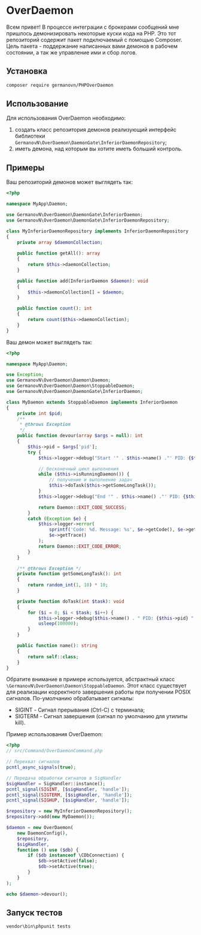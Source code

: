 # OverDaemon

Всем привет! В процессе интеграции с брокерами сообщений мне пришлось демонизировать некоторые куски кода на PHP. Это тот репозиторий содержит пакет подключаемый с помощью Composer. Цель пакета - поддержание написанных вами демонов в рабочем состоянии, а так же управление ими и сбор логов.

## Установка

```bash
composer require germanovn/PHPOverDaemon
```

## Использование

Для использования OverDaemon необходимо:
1. создать класс репозитория демонов реализующий интерфейс библиотеки `GermanovN\OverDaemon\DaemonGate\InferiorDaemonRepository`;
2. иметь демона, над которым вы хотите иметь больший контроль.

## Примеры

Ваш репозиторий демонов может выглядеть так:
```php
<?php

namespace MyApp\Daemon;

use GermanovN\OverDaemon\DaemonGate\InferiorDaemon;
use GermanovN\OverDaemon\DaemonGate\InferiorDaemonRepository;

class MyInferiorDaemonRepository implements InferiorDaemonRepository
{
    private array $daemonCollection;
    
    public function getAll(): array
    {
        return $this->daemonCollection;
    }

    public function add(InferiorDaemon $daemon): void
    {
        $this->daemonCollection[] = $daemon;
    }

    public function count(): int
    {
        return count($this->daemonCollection);
    }
}
```

Ваш демон может выглядеть так:
```php
<?php

namespace MyApp\Daemon;

use Exception;
use GermanovN\OverDaemon\Daemon\Daemon;
use GermanovN\OverDaemon\Daemon\StoppableDaemon;
use GermanovN\OverDaemon\DaemonGate\InferiorDaemon;

class MyDaemon extends StoppableDaemon implements InferiorDaemon
{
    private int $pid;
    /**
     * @throws Exception
     */
    public function devour(array $args = null): int
    {
        $this->pid = $args['pid'];
        try {
            $this->logger->debug("Start '" . $this->name() ."' PID: {$this->pid}");

            // бесконечный цикл выполнения
            while ($this->isRunningDaemon()) {
                // получение и выполнение задач
                $this->doTask($this->getSomeLongTask());
            }
            $this->logger->debug("End '" . $this->name() ."' PID: {$this->pid}");

            return Daemon::EXIT_CODE_SUCCESS;
        }
        catch (Exception $e) {
            $this->logger->error(
                sprintf('Code: %d. Message: %s', $e->getCode(), $e->getMessage()),
                $e->getTrace()
            );
            return Daemon::EXIT_CODE_ERROR;
        }
    }

    /** @throws Exception */
    private function getSomeLongTask(): int
    {
        return random_int(1, 10) * 10;
    }

    private function doTask(int $task): void
    {
        for ($i = 0; $i < $task; $i++) {
            $this->logger->debug($this->name() . " PID: {$this->pid} " . $i);
            usleep(100000);
        }
    }

    public function name(): string
    {
        return self::class;
    }
}
```

Обратите внимание в примере используется, абстрактный класс `\GermanovN\OverDaemon\Daemon\StoppableDaemon`.
Этот класс существует для реализации корректного завершения работы при получении POSIX сигналов.
По-умолчанию обрабатывает сигналы:
* SIGINT - Сигнал прерывания (Ctrl-C) с терминала;
* SIGTERM - Сигнал завершения (сигнал по умолчанию для утилиты kill).

Пример использования OverDaemon:
```php
<?php
// src/Command/OverDaemonCommand.php

// Перехват сигналов
pcntl_async_signals(true);

// Передача обработки сигналов в SigHandler
$sigHandler = SigHandler::instance();
pcntl_signal(SIGINT, [$sigHandler, 'handle']);
pcntl_signal(SIGTERM, [$sigHandler, 'handle']);
pcntl_signal(SIGHUP, [$sigHandler, 'handle']);

$repository = new MyInferiorDaemonRepository();
$repository->add(new MyDaemon());

$daemon = new OverDaemon(
    new DaemonConfig(),
    $repository,
    $sigHandler,
    function () use ($db) {
        if ($db instanceof \CDbConnection) {
            $db->setActive(false);
            $db->setActive(true);
        }
    }
);

echo $daemon->devour();
```

## Запуск тестов

```bash
vendor\bin\phpunit tests
```
